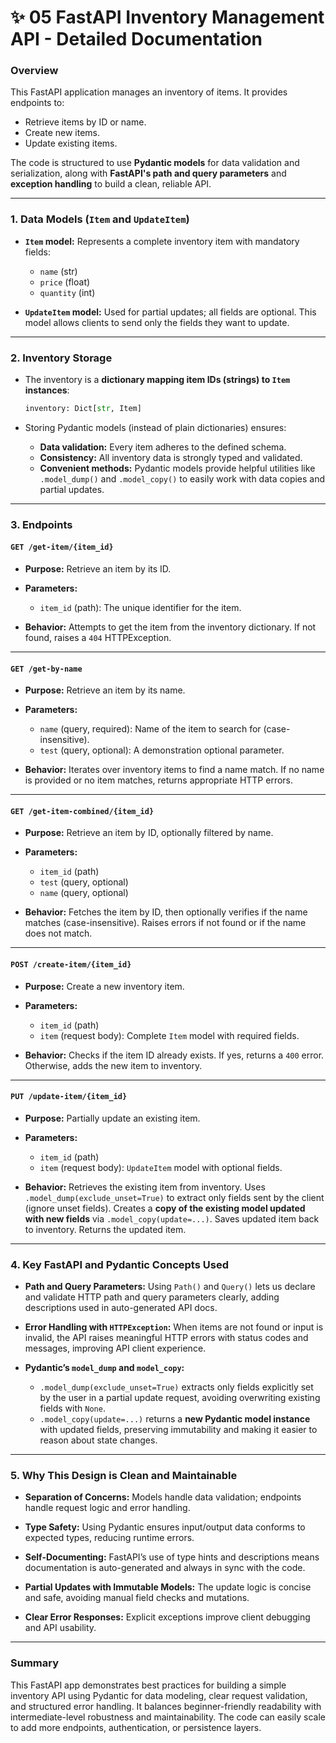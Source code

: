 # ✨ 05 FastAPI Inventory Management API - Detailed Documentation

### Overview

This FastAPI application manages an inventory of items. It provides endpoints to:

* Retrieve items by ID or name.
* Create new items.
* Update existing items.

The code is structured to use **Pydantic models** for data validation and serialization, along with **FastAPI's path and query parameters** and **exception handling** to build a clean, reliable API.

---

### 1. Data Models (`Item` and `UpdateItem`)

* **`Item` model:**
  Represents a complete inventory item with mandatory fields:

  * `name` (str)
  * `price` (float)
  * `quantity` (int)

* **`UpdateItem` model:**
  Used for partial updates; all fields are optional. This model allows clients to send only the fields they want to update.

---

### 2. Inventory Storage

* The inventory is a **dictionary mapping item IDs (strings) to `Item` instances**:

  ```python
  inventory: Dict[str, Item]
  ```

* Storing Pydantic models (instead of plain dictionaries) ensures:

  * **Data validation:** Every item adheres to the defined schema.
  * **Consistency:** All inventory data is strongly typed and validated.
  * **Convenient methods:** Pydantic models provide helpful utilities like `.model_dump()` and `.model_copy()` to easily work with data copies and partial updates.

---

### 3. Endpoints

#### `GET /get-item/{item_id}`

* **Purpose:** Retrieve an item by its ID.
* **Parameters:**

  * `item_id` (path): The unique identifier for the item.
* **Behavior:**
  Attempts to get the item from the inventory dictionary.
  If not found, raises a `404` HTTPException.

---

#### `GET /get-by-name`

* **Purpose:** Retrieve an item by its name.
* **Parameters:**

  * `name` (query, required): Name of the item to search for (case-insensitive).
  * `test` (query, optional): A demonstration optional parameter.
* **Behavior:**
  Iterates over inventory items to find a name match.
  If no name is provided or no item matches, returns appropriate HTTP errors.

---

#### `GET /get-item-combined/{item_id}`

* **Purpose:** Retrieve an item by ID, optionally filtered by name.
* **Parameters:**

  * `item_id` (path)
  * `test` (query, optional)
  * `name` (query, optional)
* **Behavior:**
  Fetches the item by ID, then optionally verifies if the name matches (case-insensitive).
  Raises errors if not found or if the name does not match.

---

#### `POST /create-item/{item_id}`

* **Purpose:** Create a new inventory item.
* **Parameters:**

  * `item_id` (path)
  * `item` (request body): Complete `Item` model with required fields.
* **Behavior:**
  Checks if the item ID already exists. If yes, returns a `400` error.
  Otherwise, adds the new item to inventory.

---

#### `PUT /update-item/{item_id}`

* **Purpose:** Partially update an existing item.
* **Parameters:**

  * `item_id` (path)
  * `item` (request body): `UpdateItem` model with optional fields.
* **Behavior:**
  Retrieves the existing item from inventory.
  Uses `.model_dump(exclude_unset=True)` to extract only fields sent by the client (ignore unset fields).
  Creates a **copy of the existing model updated with new fields** via `.model_copy(update=...)`.
  Saves updated item back to inventory.
  Returns the updated item.

---

### 4. Key FastAPI and Pydantic Concepts Used

* **Path and Query Parameters:**
  Using `Path()` and `Query()` lets us declare and validate HTTP path and query parameters clearly, adding descriptions used in auto-generated API docs.

* **Error Handling with `HTTPException`:**
  When items are not found or input is invalid, the API raises meaningful HTTP errors with status codes and messages, improving API client experience.

* **Pydantic’s `model_dump` and `model_copy`:**

  * `.model_dump(exclude_unset=True)` extracts only fields explicitly set by the user in a partial update request, avoiding overwriting existing fields with `None`.
  * `.model_copy(update=...)` returns a **new Pydantic model instance** with updated fields, preserving immutability and making it easier to reason about state changes.

---

### 5. Why This Design is Clean and Maintainable

* **Separation of Concerns:**
  Models handle data validation; endpoints handle request logic and error handling.

* **Type Safety:**
  Using Pydantic ensures input/output data conforms to expected types, reducing runtime errors.

* **Self-Documenting:**
  FastAPI’s use of type hints and descriptions means documentation is auto-generated and always in sync with the code.

* **Partial Updates with Immutable Models:**
  The update logic is concise and safe, avoiding manual field checks and mutations.

* **Clear Error Responses:**
  Explicit exceptions improve client debugging and API usability.

---

### Summary

This FastAPI app demonstrates best practices for building a simple inventory API using Pydantic for data modeling, clear request validation, and structured error handling. It balances beginner-friendly readability with intermediate-level robustness and maintainability. The code can easily scale to add more endpoints, authentication, or persistence layers.

